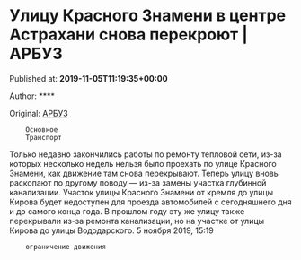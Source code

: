 
# Улицу Красного Знамени в центре Астрахани снова перекроют | АРБУЗ

Published at: **2019-11-05T11:19:35+00:00**

Author: ****

Original: [АРБУЗ](https://arbuztoday.ru/ulicu-krasnogo-znameni-v-centre-astraxani-snova-perekroyut/)


        Основное
        Транспорт
      
Только недавно закончились работы по ремонту тепловой сети, из-за которых несколько недель нельзя было проехать по улице Красного Знамени, как движение там снова перекрывают. Теперь улицу вновь раскопают по другому поводу — из-за замены участка глубинной канализации.
Участок улицы Красного Знамени от кремля до улицы Кирова будет недоступен для проезда автомобилей с сегодняшнего дня и до самого конца года. В прошлом году эту же улицу также перекрывали из-за ремонта канализации, но на участке от улицы Кирова до улицы Вододарского.
5 ноября 2019, 15:19

        ограничение движения
      
